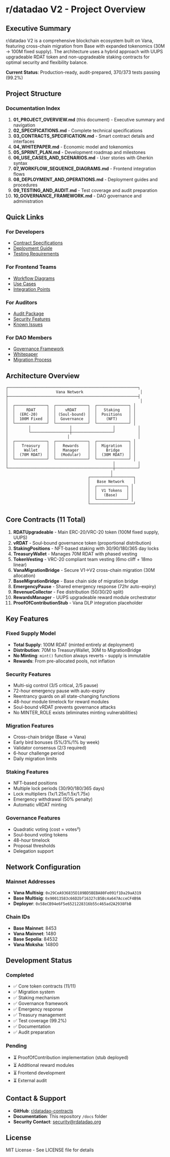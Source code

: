 # r/datadao V2 - Project Overview

## Executive Summary

r/datadao V2 is a comprehensive blockchain ecosystem built on Vana, featuring cross-chain migration from Base with expanded tokenomics (30M → 100M fixed supply). The architecture uses a hybrid approach with UUPS upgradeable RDAT token and non-upgradeable staking contracts for optimal security and flexibility balance.

**Current Status**: Production-ready, audit-prepared, 370/373 tests passing (99.2%)

## Project Structure

### Documentation Index
1. **01_PROJECT_OVERVIEW.md** (this document) - Executive summary and navigation
2. **02_SPECIFICATIONS.md** - Complete technical specifications 
3. **03_CONTRACTS_SPECIFICATION.md** - Smart contract details and interfaces
4. **04_WHITEPAPER.md** - Economic model and tokenomics
5. **05_SPRINT_PLAN.md** - Development roadmap and milestones
6. **06_USE_CASES_AND_SCENARIOS.md** - User stories with Gherkin syntax
7. **07_WORKFLOW_SEQUENCE_DIAGRAMS.md** - Frontend integration flows
8. **08_DEPLOYMENT_AND_OPERATIONS.md** - Deployment guides and procedures
9. **09_TESTING_AND_AUDIT.md** - Test coverage and audit preparation
10. **10_GOVERNANCE_FRAMEWORK.md** - DAO governance and administration

## Quick Links

### For Developers
- [Contract Specifications](./03_CONTRACTS_SPECIFICATION.md)
- [Deployment Guide](./08_DEPLOYMENT_AND_OPERATIONS.md#deployment-guide)
- [Testing Requirements](./09_TESTING_AND_AUDIT.md#testing-requirements)

### For Frontend Teams
- [Workflow Diagrams](./07_WORKFLOW_SEQUENCE_DIAGRAMS.md)
- [Use Cases](./06_USE_CASES_AND_SCENARIOS.md)
- [Integration Points](./07_WORKFLOW_SEQUENCE_DIAGRAMS.md#6-front-end-integration-points)

### For Auditors
- [Audit Package](./09_TESTING_AND_AUDIT.md#audit-package)
- [Security Features](./03_CONTRACTS_SPECIFICATION.md#security-features)
- [Known Issues](./09_TESTING_AND_AUDIT.md#known-issues)

### For DAO Members
- [Governance Framework](./10_GOVERNANCE_FRAMEWORK.md)
- [Whitepaper](./04_WHITEPAPER.md)
- [Migration Process](./06_USE_CASES_AND_SCENARIOS.md#2-token-migration-epic)

## Architecture Overview

```
┌─────────────────────────────────────────────────────────┐
│                     Vana Network                         │
├─────────────────────────────────────────────────────────┤
│                                                          │
│  ┌──────────────┐  ┌──────────────┐  ┌──────────────┐ │
│  │     RDAT     │  │    vRDAT     │  │   Staking    │ │
│  │  (ERC-20)    │  │ (Soul-bound) │  │  Positions   │ │
│  │  100M Fixed  │  │  Governance  │  │    (NFT)     │ │
│  └──────────────┘  └──────────────┘  └──────────────┘ │
│         │                 │                  │          │
│         └─────────────────┼──────────────────┘          │
│                          │                              │
│  ┌──────────────┐  ┌──────────────┐  ┌──────────────┐ │
│  │   Treasury   │  │   Rewards    │  │  Migration   │ │
│  │    Wallet    │  │   Manager    │  │    Bridge    │ │
│  │  (70M RDAT)  │  │  (Modular)   │  │  (30M RDAT)  │ │
│  └──────────────┘  └──────────────┘  └──────────────┘ │
│                                              │          │
└──────────────────────────────────────────────┼──────────┘
                                              │
                                    ┌─────────┴─────────┐
                                    │   Base Network    │
                                    │  ┌─────────────┐ │
                                    │  │  V1 Tokens  │ │
                                    │  │   (Base)    │ │
                                    │  └─────────────┘ │
                                    └───────────────────┘
```

## Core Contracts (11 Total)

1. **RDATUpgradeable** - Main ERC-20/VRC-20 token (100M fixed supply, UUPS)
2. **vRDAT** - Soul-bound governance token (proportional distribution)
3. **StakingPositions** - NFT-based staking with 30/90/180/365 day locks
4. **TreasuryWallet** - Manages 70M RDAT with phased vesting
5. **TokenVesting** - VRC-20 compliant team vesting (6mo cliff + 18mo linear)
6. **VanaMigrationBridge** - Secure V1→V2 cross-chain migration (30M allocation)
7. **BaseMigrationBridge** - Base chain side of migration bridge
8. **EmergencyPause** - Shared emergency response (72hr auto-expiry)
9. **RevenueCollector** - Fee distribution (50/30/20 split)
10. **RewardsManager** - UUPS upgradeable reward module orchestrator
11. **ProofOfContributionStub** - Vana DLP integration placeholder

## Key Features

### Fixed Supply Model
- **Total Supply**: 100M RDAT (minted entirely at deployment)
- **Distribution**: 70M to TreasuryWallet, 30M to MigrationBridge
- **No Minting**: `mint()` function always reverts - supply is immutable
- **Rewards**: From pre-allocated pools, not inflation

### Security Features
- Multi-sig control (3/5 critical, 2/5 pause)
- 72-hour emergency pause with auto-expiry
- Reentrancy guards on all state-changing functions
- 48-hour module timelock for reward modules
- Soul-bound vRDAT prevents governance attacks
- No MINTER_ROLE exists (eliminates minting vulnerabilities)

### Migration Features
- Cross-chain bridge (Base → Vana)
- Early bird bonuses (5%/3%/1% by week)
- Validator consensus (2/3 required)
- 6-hour challenge period
- Daily migration limits

### Staking Features
- NFT-based positions
- Multiple lock periods (30/90/180/365 days)
- Lock multipliers (1x/1.25x/1.5x/1.75x)
- Emergency withdrawal (50% penalty)
- Automatic vRDAT minting

### Governance Features
- Quadratic voting (cost = votes²)
- Soul-bound voting tokens
- 48-hour timelock
- Proposal thresholds
- Delegation support

## Network Configuration

### Mainnet Addresses
- **Vana Multisig**: `0x29CeA936835D189BD5BEBA80Fe091f1Da29aA319`
- **Base Multisig**: `0x90013583c66D2bf16327cB5Bc4a647AcceCF4B9A`
- **Deployer**: `0x58eCB94e6F5e6521228316b55c465ad2A2938FbB`

### Chain IDs
- **Base Mainnet**: 8453
- **Vana Mainnet**: 1480
- **Base Sepolia**: 84532
- **Vana Moksha**: 14800

## Development Status

### Completed
- ✅ Core token contracts (11/11)
- ✅ Migration system
- ✅ Staking mechanism
- ✅ Governance framework
- ✅ Emergency response
- ✅ Treasury management
- ✅ Test coverage (99.2%)
- ✅ Documentation
- ✅ Audit preparation

### Pending
- ⏳ ProofOfContribution implementation (stub deployed)
- ⏳ Additional reward modules
- ⏳ Frontend development
- ⏳ External audit

## Contact & Support

- **GitHub**: [r/datadao-contracts](https://github.com/rdatadao/contracts)
- **Documentation**: This repository `/docs` folder
- **Security Contact**: security@rdatadao.org

## License

MIT License - See LICENSE file for details
